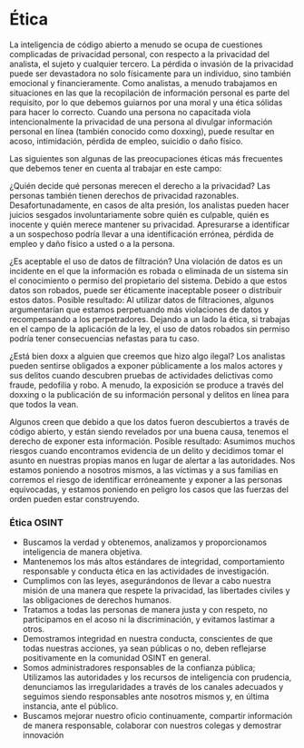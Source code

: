 # Ética

La inteligencia de código abierto a menudo se ocupa de cuestiones complicadas de privacidad personal, con respecto a la privacidad del analista, el sujeto y cualquier tercero. La pérdida o invasión de la privacidad puede ser devastadora no solo físicamente para un individuo, sino también emocional y financieramente. Como analistas, a menudo trabajamos en situaciones en las que la recopilación de información personal es parte del requisito, por lo que debemos guiarnos por una moral y una ética sólidas para hacer lo correcto. Cuando una persona no capacitada viola intencionalmente la privacidad de una persona al divulgar información personal en línea (también conocido como doxxing), puede resultar en acoso, intimidación, pérdida de empleo, suicidio o daño físico.

Las siguientes son algunas de las preocupaciones éticas más frecuentes que debemos tener en cuenta al trabajar en este campo:

¿Quién decide qué personas merecen el derecho a la privacidad? Las personas también tienen derechos de privacidad razonables. Desafortunadamente, en casos de alta presión, los analistas pueden hacer juicios sesgados involuntariamente sobre quién es culpable, quién es inocente y quién merece mantener su privacidad. Apresurarse a identificar a un sospechoso podría llevar a una identificación errónea, pérdida de empleo y daño físico a usted o a la persona.

¿Es aceptable el uso de datos de filtración? Una violación de datos es un incidente en el que la información es robada o eliminada de un sistema sin el conocimiento o permiso del propietario del sistema. Debido a que estos datos son robados, puede ser éticamente inaceptable poseer o distribuir estos datos. Posible resultado: Al utilizar datos de filtraciones, algunos argumentarían que estamos perpetuando más violaciones de datos y recompensando a los perpetradores. Dejando a un lado la ética, si trabajas en el campo de la aplicación de la ley, el uso de datos robados sin permiso podría tener consecuencias nefastas para tu caso.

¿Está bien doxx a alguien que creemos que hizo algo ilegal? Los analistas pueden sentirse obligados a exponer públicamente a los malos actores y sus delitos cuando descubren pruebas de actividades delictivas como fraude, pedofilia y robo. A menudo, la exposición se produce a través del doxxing o la publicación de su información personal y delitos en línea para que todos la vean.

Algunos creen que debido a que los datos fueron descubiertos a través de código abierto, y están siendo revelados por una buena causa, tenemos el derecho de exponer esta información. Posible resultado: Asumimos muchos riesgos cuando encontramos evidencia de un delito y decidimos tomar el asunto en nuestras propias manos en lugar de alertar a las autoridades. Nos estamos poniendo a nosotros mismos, a las víctimas y a sus familias en corremos el riesgo de identificar erróneamente y exponer a las personas equivocadas, y estamos poniendo en peligro los casos que las fuerzas del orden pueden estar construyendo.

### Ética OSINT

* Buscamos la verdad y obtenemos, analizamos y proporcionamos inteligencia de manera objetiva.
* Mantenemos los más altos estándares de integridad, comportamiento responsable y conducta ética en las actividades de investigación.
* Cumplimos con las leyes, asegurándonos de llevar a cabo nuestra misión de una manera que respete la privacidad, las libertades civiles y las obligaciones de derechos humanos.
* Tratamos a todas las personas de manera justa y con respeto, no participamos en el acoso ni la discriminación, y evitamos lastimar a otros.
* Demostramos integridad en nuestra conducta, conscientes de que todas nuestras acciones, ya sean públicas o no, deben reflejarse positivamente en la comunidad OSINT en general.
* Somos administradores responsables de la confianza pública; Utilizamos las autoridades y los recursos de inteligencia con prudencia, denunciamos las irregularidades a través de los canales adecuados y seguimos siendo responsables ante nosotros mismos y, en última instancia, ante el público.
* Buscamos mejorar nuestro oficio continuamente, compartir información de manera responsable, colaborar con nuestros colegas y demostrar innovación
